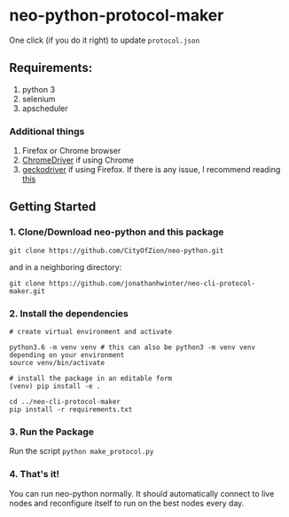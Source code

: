 # neo-python-protocol-maker

One click (if you do it right) to update `protocol.json`

## Requirements:
1. python 3
2. selenium
3. apscheduler

### Additional things
1. Firefox or Chrome browser 
2. [ChromeDriver](https://sites.google.com/a/chromium.org/chromedriver/) if using Chrome
3. [geckodriver](https://github.com/mozilla/geckodriver/releases) if using Firefox. If there is any issue, I recommend reading [this](https://stackoverflow.com/questions/40208051/selenium-using-python-geckodriver-executable-needs-to-be-in-path)

## Getting Started
### 1. Clone/Download neo-python and this package
`git clone https://github.com/CityOfZion/neo-python.git` 

and in a neighboring directory:

`git clone https://github.com/jonathanhwinter/neo-cli-protocol-maker.git`

### 2. Install the dependencies
```
# create virtual environment and activate

python3.6 -m venv venv # this can also be python3 -m venv venv depending on your environment
source venv/bin/activate

# install the package in an editable form
(venv) pip install -e .
```

```
cd ../neo-cli-protocol-maker
pip install -r requirements.txt
```

### 3. Run the Package
Run the script `python make_protocol.py`

### 4. That's it!
You can run neo-python normally. It should automatically connect to live nodes and reconfigure itself to run on the best nodes every day.
